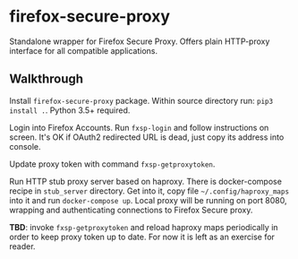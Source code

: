 # firefox-secure-proxy

Standalone wrapper for Firefox Secure Proxy. Offers plain HTTP-proxy interface for all compatible applications.

## Walkthrough

Install `firefox-secure-proxy` package. Within source directory run: `pip3 install .`. Python 3.5+ required.

Login into Firefox Accounts. Run `fxsp-login` and follow instructions on screen. It's OK if OAuth2 redirected URL is dead, just copy its address into console.

Update proxy token with command `fxsp-getproxytoken`.

Run HTTP stub proxy server based on haproxy. There is docker-compose recipe in `stub_server` directory. Get into it, copy file `~/.config/haproxy_maps` into it and run `docker-compose up`. Local proxy will be running on port 8080, wrapping and authenticating connections to Firefox Secure proxy.

**TBD**: invoke `fxsp-getproxytoken` and reload haproxy maps periodically in order to keep proxy token up to date. For now it is left as an exercise for reader.
